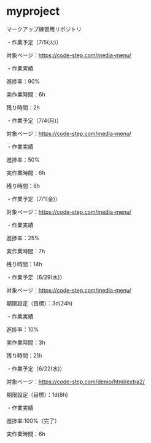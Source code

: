# myproject
マークアップ練習用リポジトリ

・作業予定（7/5(火)）

対象ページ：https://code-step.com/media-menu/

・作業実績

進捗率：90%

実作業時間：6h

残り時間：2h

・作業予定（7/4(月)）

対象ページ：https://code-step.com/media-menu/

・作業実績

進捗率：50%

実作業時間：6h

残り時間：8h

・作業予定（7/1(金)）

対象ページ：https://code-step.com/media-menu/

・作業実績

進捗率：25%

実作業時間：7h

残り時間：14h

・作業予定（6/29(水)）

対象ページ：https://code-step.com/media-menu/

期限設定（目標）：3d(24h)

・作業実績

進捗率：10%

実作業時間：3h

残り時間：21h

・作業予定（6/22(水)）

対象ページ：https://code-step.com/demo/html/extra2/

期限設定（目標）：1d(8h)

・作業実績

進捗率:100%（完了）

実作業時間：6h
